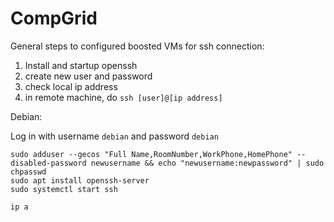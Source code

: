# CompGrid

General steps to configured boosted VMs for ssh connection:

1. Install and startup openssh
2. create new user and password
3. check local ip address
4. in remote machine, do ```ssh [user]@[ip address]```

Debian:

Log in with username ```debian``` and password ```debian```

```
sudo adduser --gecos "Full Name,RoomNumber,WorkPhone,HomePhone" --disabled-password newusername && echo "newusername:newpassword" | sudo chpasswd
sudo apt install openssh-server
sudo systemctl start ssh

ip a
```
